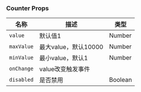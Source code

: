 ### Counter Props

| 名称                  | 描述                         |类型
|----------------------|------------------------------|--------|
|`value`           |  默认值1  |Number
|`maxValue`        |  最大value，默认10000  | Number
|`minValue`        | 最小value，默认1 | Number
|`onChange`        | value改变触发事件| 
|`disabled`        | 是否禁用|Boolean

